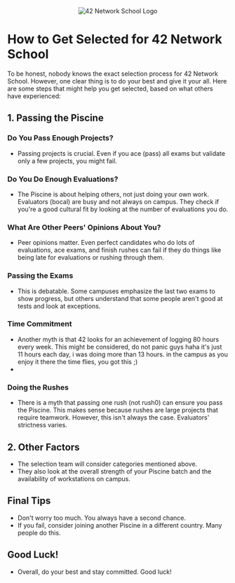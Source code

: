 
<div align="center">
  <img src="[[images/42network_logo.png](https://ih1.redbubble.net/image.682791283.8199/raf,360x360,075,t,fafafa:ca443f4786.u2.jpg)](https://www.google.com/url?sa=i&url=https%3A%2F%2Fwww.redbubble.com%2Fi%2Fposter%2F1337-by-bolir%2F108199.LVTDI&psig=AOvVaw1wohFZ7r8pZdlHtISABRcK&ust=1722088725078000&source=images&cd=vfe&opi=89978449&ved=0CBEQjRxqFwoTCLCLn8fuxIcDFQAAAAAdAAAAABAJ)" alt="42 Network School Logo">
</div>

# How to Get Selected for 42 Network School

To be honest, nobody knows the exact selection process for 42 Network School. However, one clear thing is to do your best and give it your all. Here are some steps that might help you get selected, based on what others have experienced:

## 1. Passing the Piscine

### Do You Pass Enough Projects?
- Passing projects is crucial. Even if you ace (pass) all exams but validate only a few projects, you might fail.

### Do You Do Enough Evaluations?
- The Piscine is about helping others, not just doing your own work. Evaluators (bocal) are busy and not always on campus. They check if you're a good cultural fit by looking at the number of evaluations you do.

### What Are Other Peers' Opinions About You?
- Peer opinions matter. Even perfect candidates who do lots of evaluations, ace exams, and finish rushes can fail if they do things like being late for evaluations or rushing through them.

### Passing the Exams
- This is debatable. Some campuses emphasize the last two exams to show progress, but others understand that some people aren't good at tests and look at exceptions.

### Time Commitment
- Another myth is that 42 looks for an achievement of logging 80 hours every week. This might be considered, do not panic guys haha it's just 11 hours each day, i was doing more than 13 hours. in the campus as you enjoy it there the time flies, you got this ;)
- 
### Doing the Rushes
- There is a myth that passing one rush (not rush0) can ensure you pass the Piscine. This makes sense because rushes are large projects that require teamwork. However, this isn't always the case. Evaluators' strictness varies.


## 2. Other Factors
- The selection team will consider categories mentioned above.
- They also look at the overall strength of your Piscine batch and the availability of workstations on campus.

## Final Tips
- Don't worry too much. You always have a second chance.
- If you fail, consider joining another Piscine in a different country. Many people do this.

## Good Luck!
- Overall, do your best and stay committed. Good luck!
